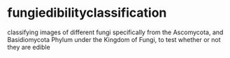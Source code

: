 # fungiedibilityclassification
classifying images of different fungi specifically from the Ascomycota, and Basidiomycota Phylum under the Kingdom of Fungi, to test whether or not they are edible
